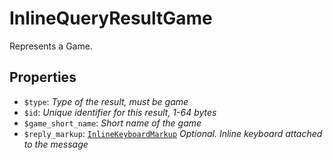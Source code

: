# InlineQueryResultGame	

Represents a Game.	

## Properties	

- `$type`: _Type of the result, must be game_
- `$id`: _Unique identifier for this result, 1-64 bytes_
- `$game_short_name`: _Short name of the game_
- `$reply_markup`: [`InlineKeyboardMarkup`](InlineKeyboardMarkup.md) _Optional. Inline keyboard attached to the message_

